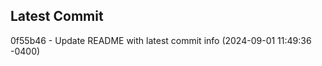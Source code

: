 
## Latest Commit
0f55b46 - Update README with latest commit info (2024-09-01 11:49:36 -0400) <Yunxi-Zhou>
